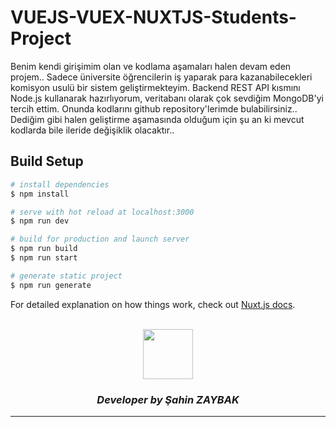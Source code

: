 # VUEJS-VUEX-NUXTJS-Students-Project
Benim kendi girişimim olan ve kodlama aşamaları halen devam eden projem..  Sadece üniversite öğrencilerin iş yaparak para kazanabilecekleri komisyon usulü bir sistem geliştirmekteyim. Backend REST API kısmını Node.js kullanarak hazırlıyorum, veritabanı olarak çok sevdiğim MongoDB'yi tercih ettim. Onunda kodlarını github repository'lerimde bulabilirsiniz.. Dediğim gibi halen geliştirme aşamasında olduğum için şu an ki mevcut kodlarda bile ileride değişiklik olacaktır..

## Build Setup

```bash
# install dependencies
$ npm install

# serve with hot reload at localhost:3000
$ npm run dev

# build for production and launch server
$ npm run build
$ npm run start

# generate static project
$ npm run generate
```

For detailed explanation on how things work, check out [Nuxt.js docs](https://nuxtjs.org).

<br>
<div align="center">
  <img src="https://image.flaticon.com/teams/slug/smashicons.jpg" width="80">
  <h3><i>Developer by Şahin ZAYBAK </i></h3>
  <hr/>
</div>
